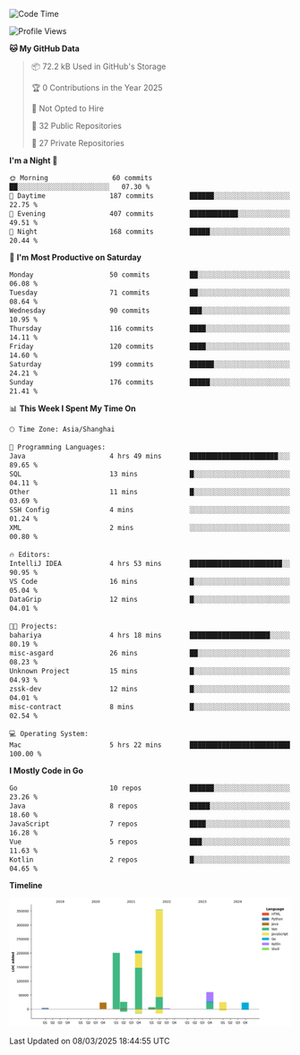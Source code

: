 <!--START_SECTION:waka-->
![Code Time](http://img.shields.io/badge/Code%20Time-4%2C016%20hrs%209%20mins-blue)

![Profile Views](http://img.shields.io/badge/Profile%20Views-0-blue)

**🐱 My GitHub Data** 

> 📦 72.2 kB Used in GitHub's Storage 
 > 
> 🏆 0 Contributions in the Year 2025
 > 
> 🚫 Not Opted to Hire
 > 
> 📜 32 Public Repositories 
 > 
> 🔑 27 Private Repositories 
 > 
**I'm a Night 🦉** 

```text
🌞 Morning                60 commits          ██░░░░░░░░░░░░░░░░░░░░░░░   07.30 % 
🌆 Daytime                187 commits         ██████░░░░░░░░░░░░░░░░░░░   22.75 % 
🌃 Evening                407 commits         ████████████░░░░░░░░░░░░░   49.51 % 
🌙 Night                  168 commits         █████░░░░░░░░░░░░░░░░░░░░   20.44 % 
```
📅 **I'm Most Productive on Saturday** 

```text
Monday                   50 commits          ██░░░░░░░░░░░░░░░░░░░░░░░   06.08 % 
Tuesday                  71 commits          ██░░░░░░░░░░░░░░░░░░░░░░░   08.64 % 
Wednesday                90 commits          ███░░░░░░░░░░░░░░░░░░░░░░   10.95 % 
Thursday                 116 commits         ████░░░░░░░░░░░░░░░░░░░░░   14.11 % 
Friday                   120 commits         ████░░░░░░░░░░░░░░░░░░░░░   14.60 % 
Saturday                 199 commits         ██████░░░░░░░░░░░░░░░░░░░   24.21 % 
Sunday                   176 commits         █████░░░░░░░░░░░░░░░░░░░░   21.41 % 
```


📊 **This Week I Spent My Time On** 

```text
🕑︎ Time Zone: Asia/Shanghai

💬 Programming Languages: 
Java                     4 hrs 49 mins       ██████████████████████░░░   89.65 % 
SQL                      13 mins             █░░░░░░░░░░░░░░░░░░░░░░░░   04.11 % 
Other                    11 mins             █░░░░░░░░░░░░░░░░░░░░░░░░   03.69 % 
SSH Config               4 mins              ░░░░░░░░░░░░░░░░░░░░░░░░░   01.24 % 
XML                      2 mins              ░░░░░░░░░░░░░░░░░░░░░░░░░   00.80 % 

🔥 Editors: 
IntelliJ IDEA            4 hrs 53 mins       ███████████████████████░░   90.95 % 
VS Code                  16 mins             █░░░░░░░░░░░░░░░░░░░░░░░░   05.04 % 
DataGrip                 12 mins             █░░░░░░░░░░░░░░░░░░░░░░░░   04.01 % 

🐱‍💻 Projects: 
bahariya                 4 hrs 18 mins       ████████████████████░░░░░   80.19 % 
misc-asgard              26 mins             ██░░░░░░░░░░░░░░░░░░░░░░░   08.23 % 
Unknown Project          15 mins             █░░░░░░░░░░░░░░░░░░░░░░░░   04.93 % 
zssk-dev                 12 mins             █░░░░░░░░░░░░░░░░░░░░░░░░   04.01 % 
misc-contract            8 mins              █░░░░░░░░░░░░░░░░░░░░░░░░   02.54 % 

💻 Operating System: 
Mac                      5 hrs 22 mins       █████████████████████████   100.00 % 
```

**I Mostly Code in Go** 

```text
Go                       10 repos            ██████░░░░░░░░░░░░░░░░░░░   23.26 % 
Java                     8 repos             █████░░░░░░░░░░░░░░░░░░░░   18.60 % 
JavaScript               7 repos             ████░░░░░░░░░░░░░░░░░░░░░   16.28 % 
Vue                      5 repos             ███░░░░░░░░░░░░░░░░░░░░░░   11.63 % 
Kotlin                   2 repos             █░░░░░░░░░░░░░░░░░░░░░░░░   04.65 % 
```



**Timeline**

![Lines of Code chart](https://raw.githubusercontent.com/youtiaoguagua/youtiaoguagua/master/assets/bar_graph.png)


 Last Updated on 08/03/2025 18:44:55 UTC
<!--END_SECTION:waka-->
